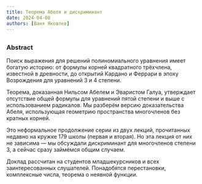 ```yaml
---
title: Теорема Абеля и дискриминант
date: 2024-04-08
authors: [Ваня Яковлев]
---
```


## 

### Abstract

Поиск выражения для решений полиномиального уравнения имеет богатую историю: от формулы корней квадратного трёхчлена, известной в древности, до открытий Кардано и Феррари в эпоху Возрождения для уравнений 3 и 4 степени.
  
Теорема, доказанная Нильсом Абелем и Эваристом Галуа, утверждает отсутствие общей формулы для уравнений пятой степени и выше с использованием радикалов. Мы разберём версию доказательства Абеля, использующая геометрию пространства многочленов без кратных корней.

  
Это неформальное продолжение серии из двух лекций, прочитанных недавно на кружке 179 школы (первая и вторая). Но эта лекция от них не зависима — мы обсуждали дискриминант для многочленов степени 3, а сейчас сразу займёмся общим случаем. 

  
Доклад рассчитан на студентов младшекурсников и всех заинтересованных слушателей. Понадобятся перестановки, комплексные числа, теорема о неявной функции.




